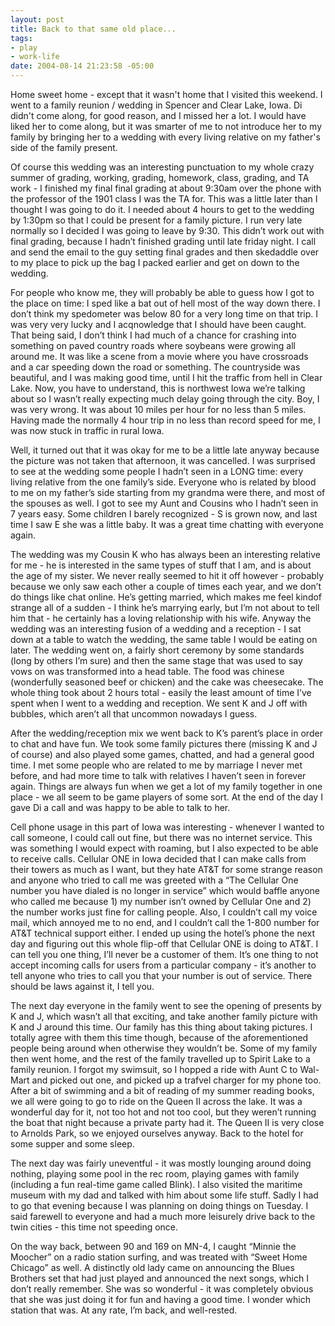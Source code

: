 ```yaml
--- 
layout: post
title: Back to that same old place...
tags: 
- play
- work-life
date: 2004-08-14 21:23:58 -05:00
---
```

Home sweet home - except that it wasn't home that I visited this weekend.  I went to a family reunion / wedding in Spencer and Clear Lake, Iowa.  Di didn't come along, for good reason, and I missed her a lot.  I would have liked her to come along, but it was smarter of me to not introduce her to my family by bringing her to a wedding with every living relative on my father's side of the family present.

<!--more-->

Of course this wedding was an interesting punctuation to my whole crazy summer of grading, working, grading, homework, class, grading, and TA work - I finished my final final grading at about 9:30am over the phone with the professor of the 1901 class I was the TA for. This was a little later than I thought I was going to do it. I needed about 4 hours to get to the wedding by 1:30pm so that I could be present for a family picture. I run very late normally so I decided I was going to leave by 9:30. This didn’t work out with final grading, because I hadn’t finished grading until late friday night. I call and send the email to the guy setting final grades and then skedaddle over to my place to pick up the bag I packed earlier and get on down to the wedding.

For people who know me, they will probably be able to guess how I got to the place on time: I sped like a bat out of hell most of the way down there. I don’t think my spedometer was below 80 for a very long time on that trip. I was very very lucky and I acqnowledge that I should have been caught. That being said, I don’t think I had much of a chance for crashing into something on paved country roads where soybeans were growing all around me. It was like a scene from a movie where you have crossroads and a car speeding down the road or something. The countryside was beautiful, and I was making good time, until I hit the traffic from hell in Clear Lake. Now, you have to understand, this is northwest Iowa we’re talking about so I wasn’t really expecting much delay going through the city. Boy, I was very wrong. It was about 10 miles per hour for no less than 5 miles. Having made the normally 4 hour trip in no less than record speed for me, I was now stuck in traffic in rural Iowa.

Well, it turned out that it was okay for me to be a little late anyway because the picture was not taken that afternoon, it was cancelled. I was surprised to see at the wedding some people I hadn’t seen in a LONG time: every living relative from the one family’s side. Everyone who is related by blood to me on my father’s side starting from my grandma were there, and most of the spouses as well. I got to see my Aunt and Cousins who I hadn’t seen in 7 years easy. Some children I barely recognized - S is grown now, and last time I saw E she was a little baby. It was a great time chatting with everyone again.

The wedding was my Cousin K who has always been an interesting relative for me - he is interested in the same types of stuff that I am, and is about the age of my sister. We never really seemed to hit it off however - probably because we only saw each other a couple of times each year, and we don’t do things like chat online. He’s getting married, which makes me feel kindof strange all of a sudden - I think he’s marrying early, but I’m not about to tell him that - he certainly has a loving relationship with his wife. Anyway the wedding was an interesting fusion of a wedding and a reception - I sat down at a table to watch the wedding, the same table I would be eating on later. The wedding went on, a fairly short ceremony by some standards (long by others I’m sure) and then the same stage that was used to say vows on was transformed into a head table. The food was chinese (wonderfully seasoned beef or chicken) and the cake was cheesecake. The whole thing took about 2 hours total - easily the least amount of time I’ve spent when I went to a wedding and reception. We sent K and J off with bubbles, which aren’t all that uncommon nowadays I guess.

After the wedding/reception mix we went back to K’s parent’s place in order to chat and have fun. We took some family pictures there (missing K and J of course) and also played some games, chatted, and had a general good time. I met some people who are related to me by marriage I never met before, and had more time to talk with relatives I haven’t seen in forever again. Things are always fun when we get a lot of my family together in one place - we all seem to be game players of some sort. At the end of the day I gave Di a call and was happy to be able to talk to her.

Cell phone usage in this part of Iowa was interesting - whenever I wanted to call someone, I could call out fine, but there was no internet service. This was something I would expect with roaming, but I also expected to be able to receive calls. Cellular ONE in Iowa decided that I can make calls from their towers as much as I want, but they hate AT&amp;T for some strange reason and anyone who tried to call me was greeted with a “The Cellular One number you have dialed is no longer in service” which would baffle anyone who called me because 1) my number isn’t owned by Cellular One and 2) the number works just fine for calling people. Also, I couldn’t call my voice mail, which annoyed me to no end, and I couldn’t call the 1-800 number for AT&amp;T technical support either. I ended up using the hotel’s phone the next day and figuring out this whole flip-off that Cellular ONE is doing to AT&amp;T. I can tell you one thing, I’ll never be a customer of them. It’s one thing to not accept incoming calls for users from a particular company - it’s another to tell anyone who tries to call you that your number is out of service. There should be laws against it, I tell you.

The next day everyone in the family went to see the opening of presents by K and J, which wasn’t all that exciting, and take another family picture with K and J around this time. Our family has this thing about taking pictures. I totally agree with them this time though, because of the aforementioned people being around when otherwise they wouldn’t be. Some of my family then went home, and the rest of the family travelled up to Spirit Lake to a family reunion. I forgot my swimsuit, so I hopped a ride with Aunt C to Wal-Mart and picked out one, and picked up a trafvel charger for my phone too. After a bit of swimming and a bit of reading of my summer reading books, we all were going to go to ride on the Queen II across the lake. It was a wonderful day for it, not too hot and not too cool, but they weren’t running the boat that night because a private party had it. The Queen II is very close to Arnolds Park, so we enjoyed ourselves anyway. Back to the hotel for some supper and some sleep.

The next day was fairly uneventful - it was mostly lounging around doing nothing, playing some pool in the rec room, playing games with family (including a fun real-time game called Blink). I also visited the maritime museum with my dad and talked with him about some life stuff. Sadly I had to go that evening because I was planning on doing things on Tuesday. I said farewell to everyone and had a much more leisurely drive back to the twin cities - this time not speeding once.

On the way back, between 90 and 169 on MN-4, I caught “Minnie the Moocher” on a radio station surfing, and was treated with “Sweet Home Chicago” as well. A distinctly old lady came on announcing the Blues Brothers set that had just played and announced the next songs, which I don’t really remember. She was so wonderful - it was completely obvious that she was just doing it for fun and having a good time. I wonder which station that was. At any rate, I’m back, and well-rested.
